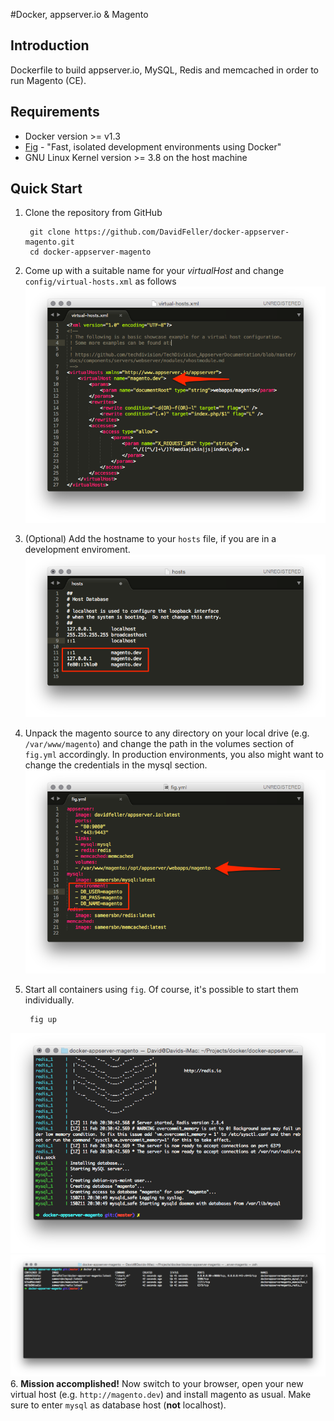 #Docker, appserver.io & Magento

## Introduction
Dockerfile to build appserver.io, MySQL, Redis and memcached in order to run Magento (CE).

## Requirements
- Docker version >= v1.3
- [Fig](http://www.fig.sh/index.html)  - "Fast, isolated development environments using Docker"
- GNU Linux Kernel version >= 3.8 on the host machine

## Quick Start

1. Clone the repository from GitHub

		git clone https://github.com/DavidFeller/docker-appserver-magento.git
		cd docker-appserver-magento

2. Come up with a suitable name for your *virtualHost* and change `config/virtual-hosts.xml` as follows ![](doc/img/vhost.png)
3. (Optional) Add the hostname to your `hosts` file, if you are in a development enviroment. ![](doc/img/hosts.png)
4. Unpack the magento source to any directory on your local drive (e.g. `/var/www/magento`) and change the path in the volumes section of `fig.yml` accordingly. In production environments, you also might want to change the credentials in the mysql section. ![fig.yml](doc/img/fig.png)
5. Start all containers using `fig`. Of course, it's possible to start them individually. 

		fig up

![fig up](doc/img/start.png)
![fig up](doc/img/docker_ps_a.png)
6. **Mission accomplished!** Now switch to your browser, open your new virtual host (e.g. `http://magento.dev`) and install magento as usual. Make sure to enter `mysql` as database host (**not** localhost).